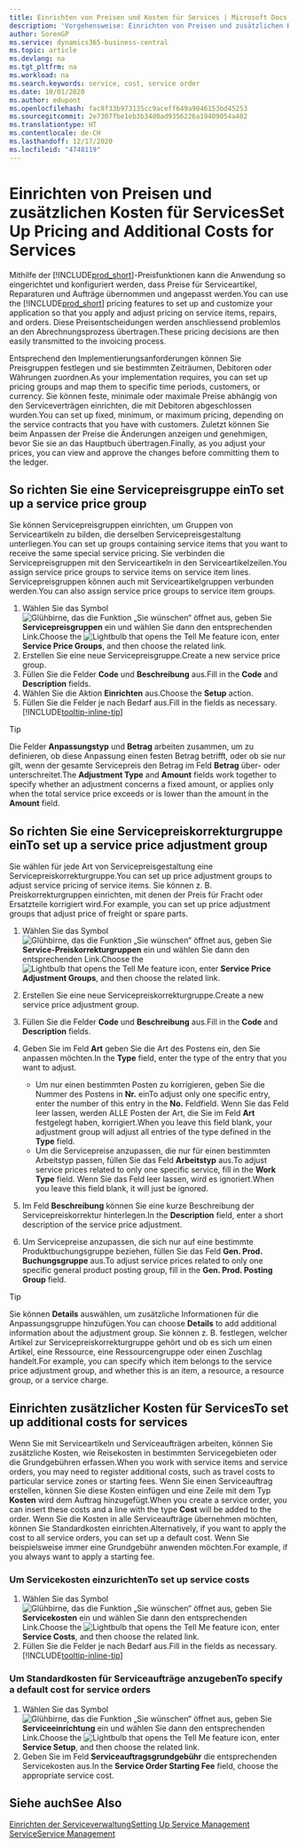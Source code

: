 ```yaml
---
title: Einrichten von Preisen und Kosten für Services | Microsoft Docs
description: 'Vorgehensweise: Einrichten von Preisen und zusätzlichen Kosten für Services.'
author: SorenGP
ms.service: dynamics365-business-central
ms.topic: article
ms.devlang: na
ms.tgt_pltfrm: na
ms.workload: na
ms.search.keywords: service, cost, service order
ms.date: 10/01/2020
ms.author: edupont
ms.openlocfilehash: fac8f33b973135cc9aceff649a9046153bd45253
ms.sourcegitcommit: 2e7307fbe1eb3b34d0ad9356226a19409054a402
ms.translationtype: HT
ms.contentlocale: de-CH
ms.lasthandoff: 12/17/2020
ms.locfileid: "4748119"
---
```

# <a name="set-up-pricing-and-additional-costs-for-services"></a><span data-ttu-id="ec020-103">Einrichten von Preisen und zusätzlichen Kosten für Services</span><span class="sxs-lookup"><span data-stu-id="ec020-103">Set Up Pricing and Additional Costs for Services</span></span>
<span data-ttu-id="ec020-104">Mithilfe der [!INCLUDE[prod_short](includes/prod_short.md)]-Preisfunktionen kann die Anwendung so eingerichtet und konfiguriert werden, dass Preise für Serviceartikel, Reparaturen und Aufträge übernommen und angepasst werden.</span><span class="sxs-lookup"><span data-stu-id="ec020-104">You can use the [!INCLUDE[prod_short](includes/prod_short.md)] pricing features to set up and customize your application so that you apply and adjust pricing on service items, repairs, and orders.</span></span> <span data-ttu-id="ec020-105">Diese Preisentscheidungen werden anschliessend problemlos an den Abrechnungsprozess übertragen.</span><span class="sxs-lookup"><span data-stu-id="ec020-105">These pricing decisions are then easily transmitted to the invoicing process.</span></span>  
  
<span data-ttu-id="ec020-106">Entsprechend den Implementierungsanforderungen können Sie Preisgruppen festlegen und sie bestimmten Zeiträumen, Debitoren oder Währungen zuordnen.</span><span class="sxs-lookup"><span data-stu-id="ec020-106">As your implementation requires, you can set up pricing groups and map them to specific time periods, customers, or currency.</span></span> <span data-ttu-id="ec020-107">Sie können feste, minimale oder maximale Preise abhängig von den Serviceverträgen einrichten, die mit Debitoren abgeschlossen wurden.</span><span class="sxs-lookup"><span data-stu-id="ec020-107">You can set up fixed, minimum, or maximum pricing, depending on the service contracts that you have with customers.</span></span> <span data-ttu-id="ec020-108">Zuletzt können Sie beim Anpassen der Preise die Änderungen anzeigen und genehmigen, bevor Sie sie an das Hauptbuch übertragen.</span><span class="sxs-lookup"><span data-stu-id="ec020-108">Finally, as you adjust your prices, you can view and approve the changes before committing them to the ledger.</span></span>  

## <a name="to-set-up-a-service-price-group"></a><span data-ttu-id="ec020-109">So richten Sie eine Servicepreisgruppe ein</span><span class="sxs-lookup"><span data-stu-id="ec020-109">To set up a service price group</span></span>
<span data-ttu-id="ec020-110">Sie können Servicepreisgruppen einrichten, um Gruppen von Serviceartikeln zu bilden, die derselben Servicepreisgestaltung unterliegen.</span><span class="sxs-lookup"><span data-stu-id="ec020-110">You can set up groups containing service items that you want to receive the same special service pricing.</span></span> <span data-ttu-id="ec020-111">Sie verbinden die Servicepreisgruppen mit den Serviceartikeln in den Serviceartikelzeilen.</span><span class="sxs-lookup"><span data-stu-id="ec020-111">You assign service price groups to service items on service item lines.</span></span> <span data-ttu-id="ec020-112">Servicepreisgruppen können auch mit Serviceartikelgruppen verbunden werden.</span><span class="sxs-lookup"><span data-stu-id="ec020-112">You can also assign service price groups to service item groups.</span></span>  

1. <span data-ttu-id="ec020-113">Wählen Sie das Symbol ![Glühbirne, das die Funktion „Sie wünschen“ öffnet](media/ui-search/search_small.png "Tell Me-Funktion") aus, geben Sie **Servicepreisgruppen** ein und wählen Sie dann den entsprechenden Link.</span><span class="sxs-lookup"><span data-stu-id="ec020-113">Choose the ![Lightbulb that opens the Tell Me feature](media/ui-search/search_small.png "Tell me what you want to do") icon, enter **Service Price Groups**, and then choose the related link.</span></span>  
2. <span data-ttu-id="ec020-114">Erstellen Sie eine neue Servicepreisgruppe.</span><span class="sxs-lookup"><span data-stu-id="ec020-114">Create a new service price group.</span></span>  
3. <span data-ttu-id="ec020-115">Füllen Sie die Felder **Code** und **Beschreibung** aus.</span><span class="sxs-lookup"><span data-stu-id="ec020-115">Fill in the **Code** and **Description** fields.</span></span>  
4. <span data-ttu-id="ec020-116">Wählen Sie die Aktion **Einrichten** aus.</span><span class="sxs-lookup"><span data-stu-id="ec020-116">Choose the **Setup** action.</span></span>  
2. <span data-ttu-id="ec020-117">Füllen Sie die Felder je nach Bedarf aus.</span><span class="sxs-lookup"><span data-stu-id="ec020-117">Fill in the fields as necessary.</span></span> [!INCLUDE[tooltip-inline-tip](includes/tooltip-inline-tip_md.md)]  

 > [!Tip]
 > <span data-ttu-id="ec020-118">Die Felder **Anpassungstyp** und **Betrag** arbeiten zusammen, um zu definieren, ob diese Anpassung einen festen Betrag betrifft, oder ob sie nur gilt, wenn der gesamte Servicepreis den Betrag im Feld **Betrag** über- oder unterschreitet.</span><span class="sxs-lookup"><span data-stu-id="ec020-118">The **Adjustment Type** and **Amount** fields work together to specify whether an adjustment concerns a fixed amount, or applies only when the total service price exceeds or is lower than the amount in the **Amount** field.</span></span>  

## <a name="to-set-up-a-service-price-adjustment-group"></a><span data-ttu-id="ec020-119">So richten Sie eine Servicepreiskorrekturgruppe ein</span><span class="sxs-lookup"><span data-stu-id="ec020-119">To set up a service price adjustment group</span></span>  
<span data-ttu-id="ec020-120">Sie wählen für jede Art von Servicepreisgestaltung eine Servicepreiskorrekturgruppe.</span><span class="sxs-lookup"><span data-stu-id="ec020-120">You can set up price adjustment groups to adjust service pricing of service items.</span></span> <span data-ttu-id="ec020-121">Sie können z. B. Preiskorrekturgruppen einrichten, mit denen der Preis für Fracht oder Ersatzteile korrigiert wird.</span><span class="sxs-lookup"><span data-stu-id="ec020-121">For example, you can set up price adjustment groups that adjust price of freight or spare parts.</span></span>  
  
1. <span data-ttu-id="ec020-122">Wählen Sie das Symbol ![Glühbirne, das die Funktion „Sie wünschen“ öffnet](media/ui-search/search_small.png "Tell Me-Funktion") aus, geben Sie **Service-Preiskorrekturgruppen** ein und wählen Sie dann den entsprechenden Link.</span><span class="sxs-lookup"><span data-stu-id="ec020-122">Choose the ![Lightbulb that opens the Tell Me feature](media/ui-search/search_small.png "Tell me what you want to do") icon, enter **Service Price Adjustment Groups**, and then choose the related link.</span></span>  
2. <span data-ttu-id="ec020-123">Erstellen Sie eine neue Servicepreiskorrekturgruppe.</span><span class="sxs-lookup"><span data-stu-id="ec020-123">Create a new service price adjustment group.</span></span>  
3. <span data-ttu-id="ec020-124">Füllen Sie die Felder **Code** und **Beschreibung** aus.</span><span class="sxs-lookup"><span data-stu-id="ec020-124">Fill in the **Code** and **Description** fields.</span></span>  
4. <span data-ttu-id="ec020-125">Geben Sie im Feld **Art** geben Sie die Art des Postens ein, den Sie anpassen möchten.</span><span class="sxs-lookup"><span data-stu-id="ec020-125">In the **Type** field, enter the type of the entry that you want to adjust.</span></span>  
  
    * <span data-ttu-id="ec020-126">Um nur einen bestimmten Posten zu korrigieren, geben Sie die Nummer des Postens in **Nr.** ein</span><span class="sxs-lookup"><span data-stu-id="ec020-126">To adjust only one specific entry, enter the number of this entry in the **No.**</span></span> <span data-ttu-id="ec020-127">Feld</span><span class="sxs-lookup"><span data-stu-id="ec020-127">field.</span></span> <span data-ttu-id="ec020-128">Wenn Sie das Feld leer lassen, werden ALLE Posten der Art, die Sie im Feld **Art** festgelegt haben, korrigiert.</span><span class="sxs-lookup"><span data-stu-id="ec020-128">When you leave this field blank, your adjustment group will adjust all entries of the type defined in the **Type** field.</span></span>  
    * <span data-ttu-id="ec020-129">Um die Servicepreise anzupassen, die nur für einen bestimmten Arbeitstyp passen, füllen Sie das Feld **Arbeitstyp** aus.</span><span class="sxs-lookup"><span data-stu-id="ec020-129">To adjust service prices related to only one specific service, fill in the **Work Type** field.</span></span> <span data-ttu-id="ec020-130">Wenn Sie das Feld leer lassen, wird es ignoriert.</span><span class="sxs-lookup"><span data-stu-id="ec020-130">When you leave this field blank, it will just be ignored.</span></span>  
  
5. <span data-ttu-id="ec020-131">Im Feld **Beschreibung** können Sie eine kurze Beschreibung der Servicepreiskorrektur hinterlegen.</span><span class="sxs-lookup"><span data-stu-id="ec020-131">In the **Description** field, enter a short description of the service price adjustment.</span></span>  
6. <span data-ttu-id="ec020-132">Um Servicepreise anzupassen, die sich nur auf eine bestimmte Produktbuchungsgruppe beziehen, füllen Sie das Feld **Gen. Prod. Buchungsgruppe** aus.</span><span class="sxs-lookup"><span data-stu-id="ec020-132">To adjust service prices related to only one specific general product posting group, fill in the **Gen. Prod. Posting Group** field.</span></span>

> [!Tip]
> <span data-ttu-id="ec020-133">Sie können **Details** auswählen, um zusätzliche Informationen für die Anpassungsgruppe hinzufügen.</span><span class="sxs-lookup"><span data-stu-id="ec020-133">You can choose **Details** to add additional information about the adjustment group.</span></span> <span data-ttu-id="ec020-134">Sie können z. B. festlegen, welcher Artikel zur Servicepreiskorrekturgruppe gehört und ob es sich um einen Artikel, eine Ressource, eine Ressourcengruppe oder einen Zuschlag handelt.</span><span class="sxs-lookup"><span data-stu-id="ec020-134">For example, you can specify which item belongs to the service price adjustment group, and whether this is an item, a resource, a resource group, or a service charge.</span></span>  

## <a name="to-set-up-additional-costs-for-services"></a><span data-ttu-id="ec020-135">Einrichten zusätzlicher Kosten für Services</span><span class="sxs-lookup"><span data-stu-id="ec020-135">To set up additional costs for services</span></span>
<span data-ttu-id="ec020-136">Wenn Sie mit Serviceartikeln und Serviceaufträgen arbeiten, können Sie zusätzliche Kosten, wie Reisekosten in bestimmten Servicegebieten oder die Grundgebühren erfassen.</span><span class="sxs-lookup"><span data-stu-id="ec020-136">When you work with service items and service orders, you may need to register additional costs, such as travel costs to particular service zones or starting fees.</span></span> <span data-ttu-id="ec020-137">Wenn Sie einen Serviceauftrag erstellen, können Sie diese Kosten einfügen und eine Zeile mit dem Typ **Kosten** wird dem Auftrag hinzugefügt.</span><span class="sxs-lookup"><span data-stu-id="ec020-137">When you create a service order, you can insert these costs and a line with the type **Cost** will be added to the order.</span></span> <span data-ttu-id="ec020-138">Wenn Sie die Kosten in alle Serviceaufträge übernehmen möchten, können Sie Standardkosten einrichten.</span><span class="sxs-lookup"><span data-stu-id="ec020-138">Alternatively, if you want to apply the cost to all service orders, you can set up a default cost.</span></span> <span data-ttu-id="ec020-139">Wenn Sie beispielsweise immer eine Grundgebühr anwenden möchten.</span><span class="sxs-lookup"><span data-stu-id="ec020-139">For example, if you always want to apply a starting fee.</span></span>
  
### <a name="to-set-up-service-costs"></a><span data-ttu-id="ec020-140">Um Servicekosten einzurichten</span><span class="sxs-lookup"><span data-stu-id="ec020-140">To set up service costs</span></span>
1. <span data-ttu-id="ec020-141">Wählen Sie das Symbol ![Glühbirne, das die Funktion „Sie wünschen“ öffnet](media/ui-search/search_small.png "Tell Me-Funktion") aus, geben Sie **Servicekosten** ein und wählen Sie dann den entsprechenden Link.</span><span class="sxs-lookup"><span data-stu-id="ec020-141">Choose the ![Lightbulb that opens the Tell Me feature](media/ui-search/search_small.png "Tell me what you want to do") icon, enter **Service Costs**, and then choose the related link.</span></span> 
2. <span data-ttu-id="ec020-142">Füllen Sie die Felder je nach Bedarf aus.</span><span class="sxs-lookup"><span data-stu-id="ec020-142">Fill in the fields as necessary.</span></span> [!INCLUDE[tooltip-inline-tip](includes/tooltip-inline-tip_md.md)]  

### <a name="to-specify-a-default-cost-for-service-orders"></a><span data-ttu-id="ec020-143">Um Standardkosten für Serviceaufträge anzugeben</span><span class="sxs-lookup"><span data-stu-id="ec020-143">To specify a default cost for service orders</span></span>
1. <span data-ttu-id="ec020-144">Wählen Sie das Symbol ![Glühbirne, das die Funktion „Sie wünschen“ öffnet](media/ui-search/search_small.png "Tell Me-Funktion") aus, geben Sie **Serviceeinrichtung** ein und wählen Sie dann den entsprechenden Link.</span><span class="sxs-lookup"><span data-stu-id="ec020-144">Choose the ![Lightbulb that opens the Tell Me feature](media/ui-search/search_small.png "Tell me what you want to do") icon, enter **Service Setup**, and then choose the related link.</span></span> 
2. <span data-ttu-id="ec020-145">Geben Sie im Feld **Serviceauftragsgrundgebühr** die entsprechenden Servicekosten aus.</span><span class="sxs-lookup"><span data-stu-id="ec020-145">In the **Service Order Starting Fee** field, choose the appropriate service cost.</span></span>

## <a name="see-also"></a><span data-ttu-id="ec020-146">Siehe auch</span><span class="sxs-lookup"><span data-stu-id="ec020-146">See Also</span></span>
[<span data-ttu-id="ec020-147">Einrichten der Serviceverwaltung</span><span class="sxs-lookup"><span data-stu-id="ec020-147">Setting Up Service Management</span></span>](service-setup-service.md)  
[<span data-ttu-id="ec020-148">Service</span><span class="sxs-lookup"><span data-stu-id="ec020-148">Service Management</span></span>](service-service.md)  
